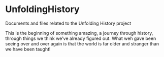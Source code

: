 # UnfoldingHistory
Documents and files related to the Unfolding History project

This is the beginning of something amazing, a journey through history, through things we think we've already figured out. What weh gave been seeing over and over again is that the world is far older and stranger than we have been taught!
